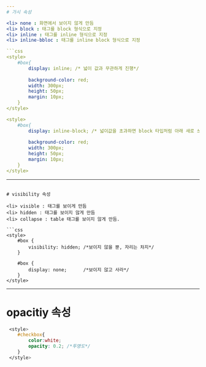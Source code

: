 ```yaml
---
# 가시 속성

<li> none : 화면에서 보이지 않게 만듬
<li> block : 태그를 block 형식으로 지정
<li> inline : 태그를 inline 형식으로 지정
<li> inline-bbloc : 태그를 inline block 형식으로 지정

```css
<style>
    #box{
        display: inline; /* 넓이 값과 무관하게 진행*/
        
        background-color: red;
        width: 300px;
        height: 50px;
        margin: 10px;
    }
</style>

<style>
    #box{
        display: inline-block; /* 넓이값을 초과하면 block 타입처럼 아래 새로 쓰여짐  */
        
        background-color: red;
        width: 300px;
        height: 50px;
        margin: 10px;
    }
</style>
```

---
```

# visibility 속성

<li> visible : 태그를 보이게 만듬
<li> hidden : 태그를 보이지 않게 만듬
<li> collapse : table 태그를 보이지 않게 만듬.

```css
<style>
    #box {
        visibility: hidden; /*보이지 않을 뿐, 자리는 차지*/
    }
    
    #box {
        display: none;      /*보이지 않고 사라*/
    }
</style>
```

---
# opacitiy 속성

```css
 <style>
    #checkbox{
        color:white;
        opacity: 0.2; /*투명도*/
    }
 </style>
```

